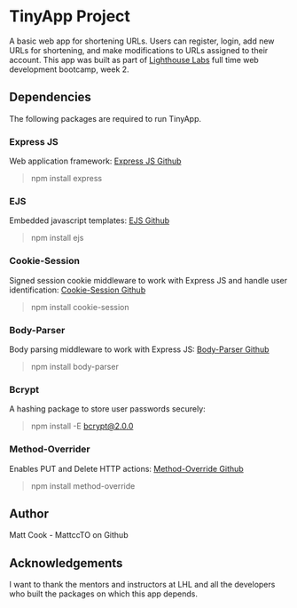 # TinyApp Project

A basic web app for shortening URLs. Users can register, login, add new URLs for shortening, and make modifications to URLs assigned to their account. This app was built as part of [Lighthouse Labs](https://www.lighthouselabs.ca/) full time web development bootcamp, week 2.

## Dependencies

The following packages are required to run TinyApp.

### Express JS

Web application framework: [Express JS Github](https://github.com/expressjs/express)

> npm install express

### EJS

Embedded javascript templates: [EJS Github](https://github.com/mde/ejs)

> npm install ejs

### Cookie-Session

Signed session cookie middleware to work with Express JS and handle user identification: [Cookie-Session Github](https://github.com/expressjs/cookie-session)

> npm install cookie-session

### Body-Parser

Body parsing middleware to work with Express JS: [Body-Parser Github](https://github.com/expressjs/body-parser)

> npm install body-parser

### Bcrypt

A hashing package to store user passwords securely:

> npm install -E bcrypt@2.0.0

### Method-Overrider

Enables PUT and Delete HTTP actions: [Method-Override Github](https://github.com/expressjs/method-override)

> npm install method-override

## Author

Matt Cook - MattccTO on Github

## Acknowledgements

I want to thank the mentors and instructors at LHL and all the developers who built the packages on which this app depends.
